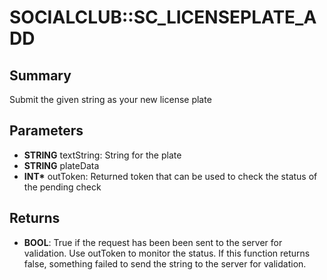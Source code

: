 # SOCIALCLUB::SC_LICENSEPLATE_ADD

## Summary
Submit the given string as your new license plate

## Parameters
* **STRING** textString: String for the plate
* **STRING** plateData
* **INT\*** outToken: Returned token that can be used to check the status of the pending check

## Returns
* **BOOL**:
True if the request has been been sent to the server for validation.
 Use outToken to
monitor the status.
If this function returns false, something failed to send the string to the server for
validation.